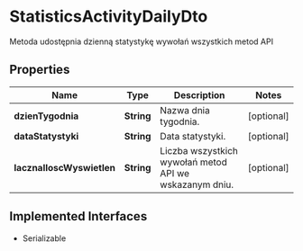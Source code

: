 

# StatisticsActivityDailyDto

Metoda udostępnia dzienną statystykę wywołań wszystkich metod API

## Properties

| Name | Type | Description | Notes |
|------------ | ------------- | ------------- | -------------|
|**dzienTygodnia** | **String** | Nazwa dnia tygodnia. |  [optional] |
|**dataStatystyki** | **String** | Data statystyki. |  [optional] |
|**lacznaIloscWyswietlen** | **String** | Liczba wszystkich wywołań metod API we wskazanym dniu. |  [optional] |


## Implemented Interfaces

* Serializable


